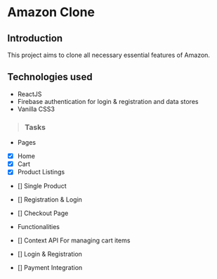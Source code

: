 # Amazon Clone

## Introduction

This project aims to clone all necessary essential features of Amazon.

## Technologies used

- ReactJS
- Firebase authentication for login & registration and data stores
- Vanilla CSS3

> ### Tasks

- Pages

- [x] Home
- [x] Cart
- [x] Product Listings
- [] Single Product
- [] Registration & Login
- [] Checkout Page

- Functionalities

- [] Context API For managing cart items
- [] Login & Registration
- [] Payment Integration
